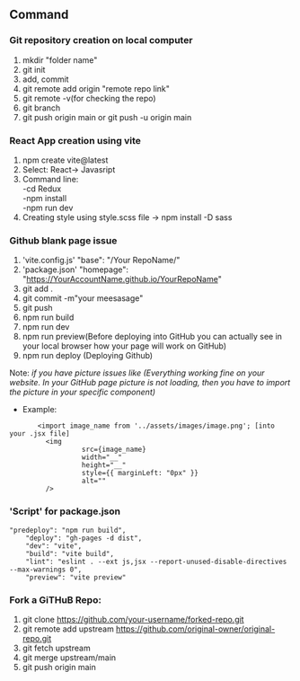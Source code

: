 ## Command


### Git repository creation on local computer 
1. mkdir "folder name" <br>
2. git init <br>
3. add, commit<br>
4. git remote add origin "remote repo link"<br>
5. git remote -v(for checking the repo)<br>
6. git branch<br>
7. git push origin main or git push -u origin main
   
### React App creation using vite
1. npm create  vite@latest
2. Select: React-> Javasript
3. Command line:<br>-cd Redux
  <br>-npm install
  <br>-npm run dev <br>
4.  Creating style using style.scss file -> npm install -D sass
### Github blank page issue
1.  'vite.config.js' "base": "/Your RepoName/"
2.  'package.json' "homepage": "https://YourAccountName.github.io/YourRepoName"
3.  git add .
4.  git commit -m"your meesasage"
5.  git push
6.  npm run build
7.  npm run dev
8.  npm run preview(Before deploying into GitHub you can actually see in your local browser how your page will work on GitHub)
9.  npm run deploy (Deploying Github)<be> 

Note: _if you have picture issues like (Everything working fine on your website. In your GitHub page picture is not loading, then you have to import the picture in your specific component)_
- Example:
```
       <import image_name from '../assets/images/image.png'; [into your .jsx file]
         <img
                  src={image_name}
                  width="__"
                  height="__"
                  style={{ marginLeft: "0px" }}
                  alt=""
         />
```
### 'Script' for package.json

```
"predeploy": "npm run build",
    "deploy": "gh-pages -d dist",
    "dev": "vite",
    "build": "vite build",
    "lint": "eslint . --ext js,jsx --report-unused-disable-directives --max-warnings 0",
    "preview": "vite preview"
```
### Fork a GiTHuB Repo:
1. git clone https://github.com/your-username/forked-repo.git
2. git remote add upstream https://github.com/original-owner/original-repo.git
3. git fetch upstream
4. git merge upstream/main
5. git push origin main

